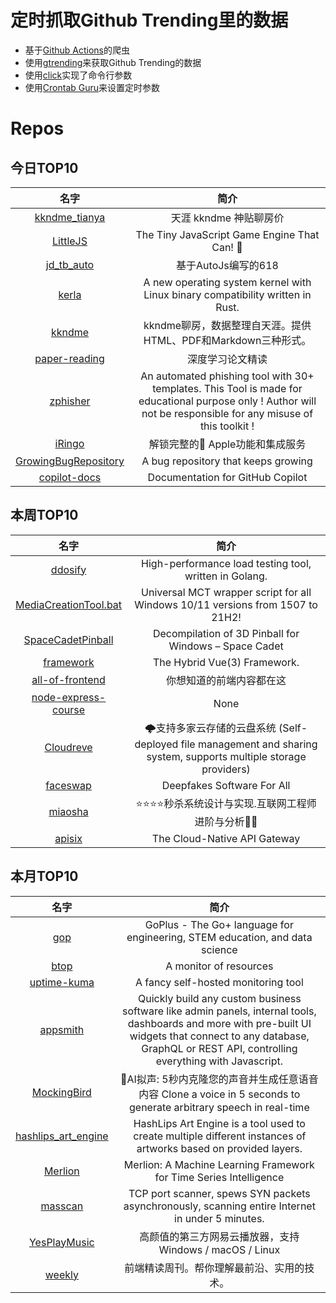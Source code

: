 # 定时抓取Github Trending里的数据
* 基于[Github Actions](https://docs.github.com/en/actions)的爬虫
* 使用[gtrending](https://github.com/hedythedev/gtrending)来获取Github Trending的数据
* 使用[click](https://github.com/pallets/click)实现了命令行参数
* 使用[Crontab Guru](https://crontab.guru/)来设置定时参数

# Repos
## 今日TOP10 
<!-- START OF DAILY_TOP10_REPOS -->
| 名字 | 简介 |
| :----: | :----: |
| [kkndme_tianya](https://github.com/shengcaishizhan/kkndme_tianya) | 天涯 kkndme 神贴聊房价 |
| [LittleJS](https://github.com/KilledByAPixel/LittleJS) | The Tiny JavaScript Game Engine That Can! 🚂 |
| [jd_tb_auto](https://github.com/czj2369/jd_tb_auto) | 基于AutoJs编写的618||双十一||淘宝||京东||赚喵币||赚汪汪币任务自动完成脚本 |
| [kerla](https://github.com/nuta/kerla) | A new operating system kernel with Linux binary compatibility written in Rust. |
| [kkndme](https://github.com/momo0853/kkndme) | kkndme聊房，数据整理自天涯。提供HTML、PDF和Markdown三种形式。 |
| [paper-reading](https://github.com/mli/paper-reading) | 深度学习论文精读 |
| [zphisher](https://github.com/htr-tech/zphisher) | An automated phishing tool with 30+ templates. This Tool is made for educational purpose only ! Author will not be responsible for any misuse of this toolkit ! |
| [iRingo](https://github.com/VirgilClyne/iRingo) | 解锁完整的 Apple功能和集成服务 |
| [GrowingBugRepository](https://github.com/liuhuigmail/GrowingBugRepository) | A bug repository that keeps growing |
| [copilot-docs](https://github.com/github/copilot-docs) | Documentation for GitHub Copilot |
<!-- END OF DAILY_TOP10_REPOS -->

## 本周TOP10
<!-- START OF WEEKLY_TOP10_REPOS -->
| 名字 | 简介 |
| :----: | :----: |
| [ddosify](https://github.com/ddosify/ddosify) | High-performance load testing tool, written in Golang. |
| [MediaCreationTool.bat](https://github.com/AveYo/MediaCreationTool.bat) | Universal MCT wrapper script for all Windows 10/11 versions from 1507 to 21H2! |
| [SpaceCadetPinball](https://github.com/k4zmu2a/SpaceCadetPinball) | Decompilation of 3D Pinball for Windows – Space Cadet |
| [framework](https://github.com/nuxt/framework) | The Hybrid Vue(3) Framework. |
| [all-of-frontend](https://github.com/KieSun/all-of-frontend) | 你想知道的前端内容都在这 |
| [node-express-course](https://github.com/john-smilga/node-express-course) | None |
| [Cloudreve](https://github.com/cloudreve/Cloudreve) | 🌩支持多家云存储的云盘系统 (Self-deployed file management and sharing system, supports multiple storage providers) |
| [faceswap](https://github.com/deepfakes/faceswap) | Deepfakes Software For All |
| [miaosha](https://github.com/qiurunze123/miaosha) | ⭐⭐⭐⭐秒杀系统设计与实现.互联网工程师进阶与分析🙋🐓 |
| [apisix](https://github.com/apache/apisix) | The Cloud-Native API Gateway |
<!-- END OF WEEKLY_TOP10_REPOS -->

## 本月TOP10
<!-- START OF MONTHLY_TOP10_REPOS -->
| 名字 | 简介 |
| :----: | :----: |
| [gop](https://github.com/goplus/gop) | GoPlus - The Go+ language for engineering, STEM education, and data science |
| [btop](https://github.com/aristocratos/btop) | A monitor of resources |
| [uptime-kuma](https://github.com/louislam/uptime-kuma) | A fancy self-hosted monitoring tool |
| [appsmith](https://github.com/appsmithorg/appsmith) | Quickly build any custom business software like admin panels, internal tools, dashboards and more with pre-built UI widgets that connect to any database, GraphQL or REST API, controlling everything with Javascript. |
| [MockingBird](https://github.com/babysor/MockingBird) | 🚀AI拟声: 5秒内克隆您的声音并生成任意语音内容 Clone a voice in 5 seconds to generate arbitrary speech in real-time |
| [hashlips_art_engine](https://github.com/HashLips/hashlips_art_engine) | HashLips Art Engine is a tool used to create multiple different instances of artworks based on provided layers. |
| [Merlion](https://github.com/salesforce/Merlion) | Merlion: A Machine Learning Framework for Time Series Intelligence |
| [masscan](https://github.com/robertdavidgraham/masscan) | TCP port scanner, spews SYN packets asynchronously, scanning entire Internet in under 5 minutes. |
| [YesPlayMusic](https://github.com/qier222/YesPlayMusic) | 高颜值的第三方网易云播放器，支持 Windows / macOS / Linux |
| [weekly](https://github.com/ascoders/weekly) | 前端精读周刊。帮你理解最前沿、实用的技术。 |
<!-- END OF MONTHLY_TOP10_REPOS -->
